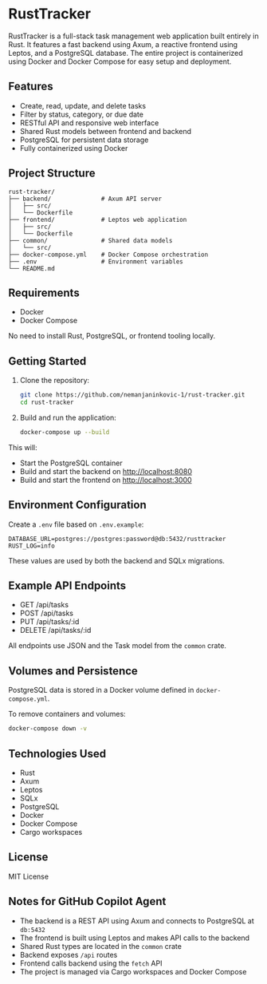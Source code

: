 # RustTracker

RustTracker is a full-stack task management web application built entirely in Rust. It features a fast backend using Axum, a reactive frontend using Leptos, and a PostgreSQL database. The entire project is containerized using Docker and Docker Compose for easy setup and deployment.

## Features

- Create, read, update, and delete tasks
- Filter by status, category, or due date
- RESTful API and responsive web interface
- Shared Rust models between frontend and backend
- PostgreSQL for persistent data storage
- Fully containerized using Docker

## Project Structure

```text
rust-tracker/
├── backend/              # Axum API server
│   ├── src/
│   └── Dockerfile
├── frontend/             # Leptos web application
│   ├── src/
│   └── Dockerfile
├── common/               # Shared data models
│   └── src/
├── docker-compose.yml    # Docker Compose orchestration
├── .env                  # Environment variables
└── README.md
```

## Requirements

- Docker
- Docker Compose

No need to install Rust, PostgreSQL, or frontend tooling locally.

## Getting Started

1. Clone the repository:

   ```bash
   git clone https://github.com/nemanjaninkovic-1/rust-tracker.git
   cd rust-tracker
   ```

2. Build and run the application:

   ```bash
   docker-compose up --build
   ```

This will:

- Start the PostgreSQL container
- Build and start the backend on <http://localhost:8080>
- Build and start the frontend on <http://localhost:3000>

## Environment Configuration

Create a `.env` file based on `.env.example`:

```env
DATABASE_URL=postgres://postgres:password@db:5432/rusttracker
RUST_LOG=info
```

These values are used by both the backend and SQLx migrations.

## Example API Endpoints

- GET /api/tasks
- POST /api/tasks
- PUT /api/tasks/:id
- DELETE /api/tasks/:id

All endpoints use JSON and the Task model from the `common` crate.

## Volumes and Persistence

PostgreSQL data is stored in a Docker volume defined in `docker-compose.yml`.

To remove containers and volumes:

```bash
docker-compose down -v
```

## Technologies Used

- Rust
- Axum
- Leptos
- SQLx
- PostgreSQL
- Docker
- Docker Compose
- Cargo workspaces

## License

MIT License

## Notes for GitHub Copilot Agent

- The backend is a REST API using Axum and connects to PostgreSQL at `db:5432`
- The frontend is built using Leptos and makes API calls to the backend
- Shared Rust types are located in the `common` crate
- Backend exposes `/api` routes
- Frontend calls backend using the `fetch` API
- The project is managed via Cargo workspaces and Docker Compose
